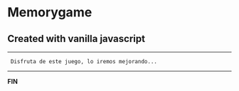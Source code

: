 # Memorygame

## Created with vanilla javascript

----

<code> Disfruta de este juego, lo iremos mejorando... </code>

----

<strong>FIN</strong>
